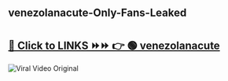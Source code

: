 
 ## venezolanacute-Only-Fans-Leaked

# <h2><a href="https://clipsfans.com/venezolanacute&ref=git">🔗 Click to LINKS ⏩⏩ 👉 🟢 venezolanacute </a></h2>

<a href="https://clipsfans.com/venezolanacute&ref=git" rel="nofollow" data-target="animated-image.originalLink"><img src="https://i.ibb.co.com/xMMVF88/686577567.gif" alt="Viral Video Original" style="max-width: 100%; display: inline-block;" data-target="animated-image.originalImage"></a>
